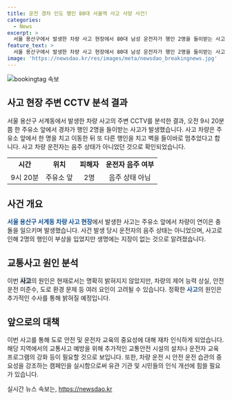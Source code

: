 ```yaml
---
title: 운전 경차 인도 행인 80대 서울역 사고 사망 사건!
categories:
  - News
excerpt: >
  서울 용산구에서 발생한 차량 사고 현장에서 80대 남성 운전자가 행인 2명을 들이받는 사고가 발생했습니다. 사고를 낸 차량은 주유소 앞에서 행인 1명을 치고 또 다른 행인을 친 뒤 벽을 들이받고 멈추었으며, 피해자들은 병원으로 이송됐지만 생명에는 지장이 없는 것으로 전해졌습니다. 사고 운전자는 음주 상태가 아니었던 것으로 밝혀졌습니다. (150자)
feature_text: >
  서울 용산구에서 발생한 차량 사고 현장에서 80대 남성 운전자가 행인 2명을 들이받는 사고가 발생했습니다. 사고를 낸 차량은 주유소 앞에서 행인 1명을 치고 또 다른 행인을 친 뒤 벽을 들이받고 멈추었으며, 피해자들은 병원으로 이송됐지만 생명에는 지장이 없는 것으로 전해졌습니다. 사고 운전자는 음주 상태가 아니었던 것으로 밝혀졌습니다. (150자)
image: 'https://newsdao.kr/res/images/meta/newsdao_breakingnews.jpg'
---
```


<p><img src="https://newsdao.kr/res/images/meta/newsdao_breakingnews.jpg" alt="bookingtag 속보" /></p>

<h2 data-ke-size="size26">사고 현장 주변 CCTV 분석 결과</h2>

<p data-ke-size="size16">서울 용산구 서계동에서 발생한 차량 사고의 주변 CCTV를 분석한 결과, 오전 9시 20분쯤 한 주유소 앞에서 경차가 행인 2명을 들이받는 사고가 발생했습니다. 사고 차량은 주유소 앞에서 한 명을 치고 이동한 뒤 또 다른 행인을 치고 벽을 들이바로 멈추었다고 합니다. 사고 차량 운전자는 음주 상태가 아니었던 것으로 확인되었습니다.</p>

<table>
  <tr>
    <td style="text-align: center; height: 17px;"><b>시간</b></td>
    <td style="text-align: center; height: 17px;"><b>위치</b></td>
    <td style="text-align: center; height: 17px;"><b>피해자</b></td>
    <td style="text-align: center; height: 17px;"><b>운전자 음주 여부</b></td>
  </tr>
  <tr>
    <td style="text-align: center; height: 17px;">9시 20분</td>
    <td style="text-align: center; height: 17px;">주유소 앞</td>
    <td style="text-align: center; height: 17px;">2명</td>
    <td style="text-align: center; height: 17px;">음주 상태 아님</td>
  </tr>
</table>

<h2 data-ke-size="size26">사건 개요</h2>

<p data-ke-size="size16"><b><span style="color: #1a5490;">서울 용산구 서계동 차량 사고 현장</span></b>에서 발생한 사고는 주유소 앞에서 차량이 연이은 충돌을 일으키며 발생했습니다. 사건 발생 당시 운전자의 음주 상태는 아니었으며, 사고로 인해 2명의 행인이 부상을 입었지만 생명에는 지장이 없는 것으로 알려졌습니다.</p>

<h2 data-ke-size="size26">교통사고 원인 분석</h2>

<p data-ke-size="size16">이번 <b><span style="background-color: #21538527;">사고</span></b>의 원인은 현재로서는 명확히 밝혀지지 않았지만, 차량의 제어 능력 상실, 안전 운전 미준수, 도로 환경 문제 등 여러 요인이 고려될 수 있습니다. 정확한 <b><span style="color: #1a5490;">사고</span></b>의 원인은 추가적인 수사를 통해 밝혀질 예정입니다.</p>

<h2 data-ke-size="size26">앞으로의 대책</h2>

<p data-ke-size="size16">이번 사고를 통해 도로 안전 및 운전자 교육의 중요성에 대해 재차 인식하게 되었습니다. 해당 지역에서의 교통사고 예방을 위해 추가적인 교통안전 시설의 설치나 운전자 교육 프로그램의 강화 등이 필요할 것으로 보입니다. 또한, 차량 운전 시 안전 운전 습관의 중요성을 강조하는 캠페인을 실시함으로써 유관 기관 및 시민들의 인식 개선에 힘쓸 필요가 있습니다.</p>
실시간 뉴스 속보는, <a href="https://newsdao.kr" rel="dofollow">https://newsdao.kr</a>


